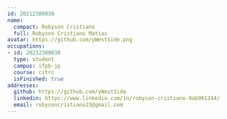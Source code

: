 ```yaml
---
id: 20212380030
name:
  compact: Robyson Cristiano
  full: Robyson Cristiano Matias
avatar: https://github.com/yWestSide.png
occupations:
- id: 20212380030
  type: student
  campus: ifpb-jp
  course: cstrc
  isFinished: true
addresses:
  github: https://github.com/yWestSide
  linkedin: https://www.linkedin.com/in/robyson-cristiano-9ab961244/
  email: robysoncristiano25@gmail.com
---
```

